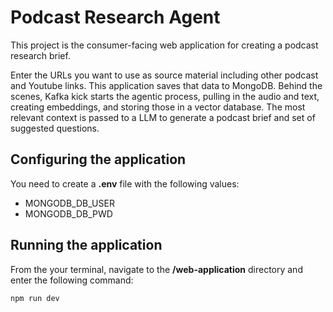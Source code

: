 # Podcast Research Agent
This project is the consumer-facing web application for creating a podcast research brief.

Enter the URLs you want to use as source material including other podcast and Youtube links. This application
saves that data to MongoDB. Behind the scenes, Kafka kick starts the agentic process, pulling in the audio and text,
creating embeddings, and storing those in a vector database. The most relevant context
is passed to a LLM to generate a podcast brief and set of suggested questions.

## Configuring the application

You need to create a **.env** file with the following values:
* MONGODB_DB_USER
* MONGODB_DB_PWD

## Running the application

From the your terminal, navigate to the **/web-application** directory and enter the following command:

```shell
npm run dev
```